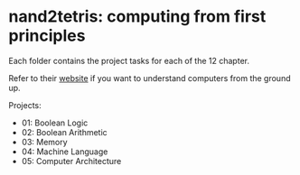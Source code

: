 # nand2tetris: computing from first principles

Each folder contains the project tasks for each of the 12 chapter.

Refer to their [website](https://www.nand2tetris.org/) if you want to understand computers from the ground up.

Projects:
* 01: Boolean Logic
* 02: Boolean Arithmetic
* 03: Memory
* 04: Machine Language
* 05: Computer Architecture
